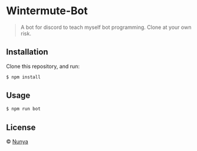 # Wintermute-Bot
> A bot for discord to teach myself bot programming. Clone at your own risk.

## Installation

Clone this repository, and run:
```sh
$ npm install
```

## Usage

```js
$ npm run bot
```
## License

 © [Nunya]()
